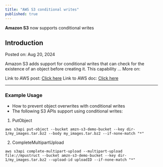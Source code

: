 ```yaml
---
title: "AWS S3 conditional writes"
published: true
---
```


**Amazon S3** now supports conditional writes

## Introduction

Posted on: Aug 20, 2024

Amazon S3 adds support for conditional writes that can check for the existence of an object before creating it. This capability ... More on:

Link to AWS post: [Click here](https://aws.amazon.com/about-aws/whats-new/2024/08/amazon-s3-conditional-writes/)
Link to AWS doc: [Click here](https://docs.aws.amazon.com/AmazonS3/latest/userguide/conditional-requests.html)

---

### Example Usage

- How to prevent object overwrites with conditional writes
- The following S3 APIs support using conditional writes:

1. PutObject

```
aws s3api put-object --bucket amzn-s3-demo-bucket --key dir-1/my_images.tar.bz2 --body my_images.tar.bz2 --if-none-match "*"    
```

2. CompleteMultipartUpload

```
aws s3api complete-multipart-upload --multipart-upload file://mpustruct --bucket amzn-s3-demo-bucket --key dir-1/my_images.tar.bz2 --upload-id uploadID --if-none-match "*"      
```
